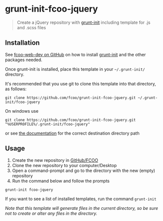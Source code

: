 # grunt-init-fcoo-jquery

>Create a jQuery repository with [grunt-init] including template for .js and .scss files

[grunt-init]: http://gruntjs.com/project-scaffolding
[fcoo-web-dev]: https://github.com/FCOO/fcoo-web-dev

## Installation
See [fcoo-web-dev on GitHub][fcoo-web-dev] on how to install [grunt-init] and the other packages needed.

Once grunt-init is installed, place this template in your `~/.grunt-init/` directory. 

It's recommended that you use git to clone this template into that directory, as follows:

```
git clone https://github.com/fcoo/grunt-init-fcoo-jquery.git ~/.grunt-init/fcoo-jquery
```

On windows use
```
git clone https://github.com/fcoo/grunt-init-fcoo-jquery.git "%USERPROFILE%/.grunt-init/fcoo-jquery"
```
or see [the documentation][grunt-init] for the correct destination directory path

## Usage

1.	Create the new repository in [GitHub/FCOO](https://github.com/FCOO)
2.	Clone the new repository to your computer/Desktop 
3.	Open a command-prompt and go to the directory with the new (empty) repository
4.	Run the command below and follow the prompts

```
grunt-init fcoo-jquery
```

If you want to see a list of installed templates, run the command `grunt-init`

_Note that this template will generate files in the current directory, so be sure not to create or alter any files in the directory._
 
